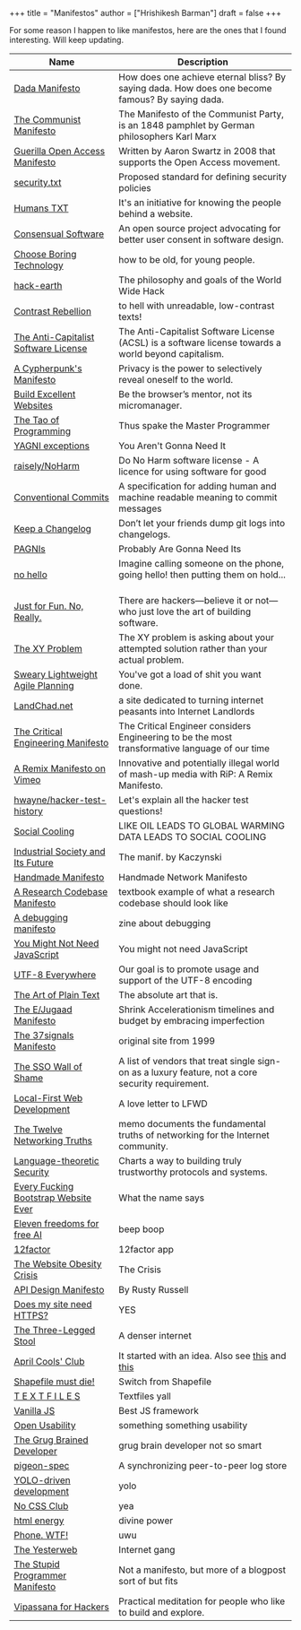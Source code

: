 +++
title = "Manifestos"
author = ["Hrishikesh Barman"]
draft = false
+++

For some reason I happen to like manifestos, here are the ones that I found interesting. Will keep updating.

| Name                                                                                                              | Description                                                                                                                                                                                   |
|-------------------------------------------------------------------------------------------------------------------|-----------------------------------------------------------------------------------------------------------------------------------------------------------------------------------------------|
| [Dada Manifesto](https://en.wikipedia.org/wiki/Dada_Manifesto)                                                    | How does one achieve eternal bliss? By saying dada. How does one become famous? By saying dada.                                                                                               |
| [The Communist Manifesto](https://en.wikipedia.org/wiki/The_Communist_Manifesto)                                  | The Manifesto of the Communist Party, is an 1848 pamphlet by German philosophers Karl Marx                                                                                                    |
| [Guerilla Open Access Manifesto](https://en.wikipedia.org/wiki/Guerilla_Open_Access_Manifesto)                    | Written by Aaron Swartz in 2008 that supports the Open Access movement.                                                                                                                       |
| [security.txt](https://securitytxt.org/)                                                                          | Proposed standard for defining security policies                                                                                                                                              |
| [Humans TXT](https://humanstxt.org/)                                                                              | It's an initiative for knowing the people behind a website.                                                                                                                                   |
| [Consensual Software](https://consensualsoftware.com/)                                                            | An open source project advocating for better user consent in software design.                                                                                                                 |
| [Choose Boring Technology](https://boringtechnology.club/)                                                        | how to be old, for young people.                                                                                                                                                              |
| [hack-earth](https://github.com/hack-earth/manifesto)                                                             | The philosophy and goals of the World Wide Hack                                                                                                                                               |
| [Contrast Rebellion](https://contrastrebellion.com/)                                                              | to hell with unreadable, low-contrast texts!                                                                                                                                                  |
| [The Anti-Capitalist Software License](https://anticapitalist.software/)                                          | The Anti-Capitalist Software License (ACSL) is a software license towards a world beyond capitalism.                                                                                          |
| [A Cypherpunk's Manifesto](https://archive.is/20221110232243/https://what.cd/)                                    | Privacy is the power to selectively reveal oneself to the world.                                                                                                                              |
| [Build Excellent Websites](https://buildexcellentwebsit.es/)                                                      | Be the browser’s mentor, not its micromanager.                                                                                                                                                |
| [The Tao of Programming](https://www.mit.edu/~xela/tao.html)                                                      | Thus spake the Master Programmer                                                                                                                                                              |
| [YAGNI exceptions](https://lukeplant.me.uk/blog/posts/yagni-exceptions/)                                          | You Aren't Gonna Need It                                                                                                                                                                      |
| [raisely/NoHarm](https://github.com/raisely/NoHarm)                                                               | Do No Harm software license - A licence for using software for good                                                                                                                           |
| [Conventional Commits](https://www.conventionalcommits.org/en/v1.0.0/)                                            | A specification for adding human and machine readable meaning to commit messages                                                                                                              |
| [Keep a Changelog](https://keepachangelog.com/en/1.0.0/)                                                          | Don’t let your friends dump git logs into changelogs.                                                                                                                                         |
| [PAGNIs](https://simonwillison.net/2021/Jul/1/pagnis/)                                                            | Probably Are Gonna Need Its                                                                                                                                                                   |
| [no hello](https://nohello.net/en/)                                                                               | Imagine calling someone on the phone, going hello! then putting them on hold... ‍                                                                                                              |
| [Just for Fun. No, Really.](https://justforfunnoreally.dev/)                                                      | There are hackers—believe it or not—who just love the art of building software.                                                                                                               |
| [The XY Problem](https://xyproblem.info/)                                                                         | The XY problem is asking about your attempted solution rather than your actual problem.                                                                                                       |
| [Sweary Lightweight Agile Planning](http://slap.pm/)                                                              | You've got a load of shit you want done.                                                                                                                                                      |
| [LandChad.net](https://landchad.net/)                                                                             | a site dedicated to turning internet peasants into Internet Landlords                                                                                                                         |
| [The Critical Engineering Manifesto](https://criticalengineering.org/)                                            | The Critical Engineer considers Engineering to be the most transformative language of our time                                                                                                |
| [A Remix Manifesto on Vimeo](https://vimeo.com/8040182)                                                           | Innovative and potentially illegal world of mash-up media with RiP: A Remix Manifesto.                                                                                                        |
| [hwayne/hacker-test-history](https://github.com/hwayne/hacker-test-history)                                       | Let's explain all the hacker test questions!                                                                                                                                                  |
| [Social Cooling](https://www.socialcooling.com/)                                                                  | LIKE OIL LEADS TO GLOBAL WARMING DATA LEADS TO SOCIAL COOLING                                                                                                                                 |
| [Industrial Society and Its Future](https://theanarchistlibrary.org/library/fc-industrial-society-and-its-future) | The manif. by Kaczynski                                                                                                                                                                       |
| [Handmade Manifesto](https://handmade.network/manifesto)                                                          | Handmade Network Manifesto                                                                                                                                                                    |
| [A Research Codebase Manifesto](https://www.moderndescartes.com/essays/research_code/)                            | textbook example of what a research codebase should look like                                                                                                                                 |
| [A debugging manifesto](https://jvns.ca/blog/2022/12/08/a-debugging-manifesto/)                                   | zine about debugging                                                                                                                                                                          |
| [You Might Not Need JavaScript](http://youmightnotneedjs.com/)                                                    | You might not need JavaScript                                                                                                                                                                 |
| [UTF-8 Everywhere](https://utf8everywhere.org/)                                                                   | Our goal is to promote usage and support of the UTF-8 encoding                                                                                                                                |
| [The Art of Plain Text](https://www.netmeister.org/blog/the-art-of-plain-text.html)                               | The absolute art that is.                                                                                                                                                                     |
| [The E/Jugaad Manifesto](https://ctojunior.substack.com/p/the-ejugaad-manifesto?sd=pf)                            | Shrink Accelerationism timelines and budget by embracing imperfection                                                                                                                         |
| [The 37signals Manifesto](https://1999.37signals.com/)                                                            | original site from 1999                                                                                                                                                                       |
| [The SSO Wall of Shame](https://stopthesso.tax/)                                                                  | A list of vendors that treat single sign-on as a luxury feature, not a core security requirement.                                                                                             |
| [Local-First Web Development](https://localfirstweb.dev/)                                                         | A love letter to LFWD                                                                                                                                                                         |
| [The Twelve Networking Truths](https://www.ietf.org/rfc/rfc1925.txt)                                              | memo documents the fundamental truths of networking for the Internet community.                                                                                                               |
| [Language-theoretic Security](http://langsec.org/)                                                                | Charts a way to building truly trustworthy protocols and systems.                                                                                                                             |
| [Every Fucking Bootstrap Website Ever](https://www.dagusa.com/)                                                   | What the name says                                                                                                                                                                            |
| [Eleven freedoms for free AI](https://elevenfreedoms.org/freedoms/)                                               | beep boop                                                                                                                                                                                     |
| [12factor](https://12factor.net/)                                                                                 | 12factor app                                                                                                                                                                                  |
| [The Website Obesity Crisis](https://idlewords.com/talks/website_obesity.htm)                                     | The Crisis                                                                                                                                                                                    |
| [API Design Manifesto](http://sweng.the-davies.net/Home/rustys-api-design-manifesto)                              | By Rusty Russell                                                                                                                                                                              |
| [Does my site need HTTPS?](https://doesmysiteneedhttps.com/)                                                      | YES                                                                                                                                                                                           |
| [The Three-Legged Stool](https://publicinfrastructure.org/2023/03/29/the-three-legged-stool/)                     | A denser internet                                                                                                                                                                             |
| [April Cools' Club](https://www.aprilcools.club/)                                                                 | It started with an idea. Also see [this](https://blog.benjojo.co.uk/post/evil-bit-RFC3514-real-world-usage) and [this](https://en.wikipedia.org/wiki/April_Fools%27_Day_Request_for_Comments) |
| [Shapefile must die!](http://switchfromshapefile.org/)                                                            | Switch from Shapefile                                                                                                                                                                         |
| [T E X T F I L E S](http://textfiles.com/statement.html)                                                          | Textfiles yall                                                                                                                                                                                |
| [Vanilla JS](http://vanilla-js.com/)                                                                              | Best JS framework                                                                                                                                                                             |
| [Open Usability](https://www.openusability.org/)                                                                  | something something usability                                                                                                                                                                 |
| [The Grug Brained Developer](https://grugbrain.dev/)                                                              | grug brain developer not so smart                                                                                                                                                             |
| [pigeon-spec](https://github.com/PigeonProtocolConsortium/pigeon-spec)                                            | A synchronizing peer-to-peer log store                                                                                                                                                        |
| [YOLO-driven development](https://andersoncardoso.github.io/ydd/)                                                 | yolo                                                                                                                                                                                          |
| [No CSS Club](https://nocss.club/)                                                                                | yea                                                                                                                                                                                           |
| [html energy](https://html.energy/)                                                                               | divine power                                                                                                                                                                                  |
| [Phone. WTF!](https://phone.wtf/)                                                                                 | uwu                                                                                                                                                                                           |
| [The Yesterweb](https://yesterweb.org/#manifesto)                                                                 | Internet gang                                                                                                                                                                                 |
| [The Stupid Programmer Manifesto](https://hasen.substack.com/p/the-stupid-programmer-manifesto)                   | Not a manifesto, but more of a blogpost sort of but fits                                                                                                                                      |
| [Vipassana for Hackers](https://www.vipassana-for-hackers.org/)                                                   | Practical meditation for people who like to build and explore.                                                                                                                                |
